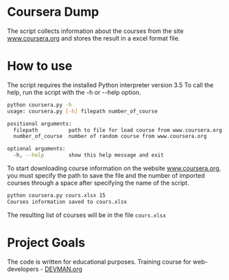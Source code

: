 # Coursera Dump

The script collects information about the courses from the site www.coursera.org and stores the result in a excel format file.

# How to use

The script requires the installed Python interpreter version 3.5 To call the help, run the script with the -h or --help option.

```Bash
python coursera.py -h
usage: coursera.py [-h] filepath number_of_course

positional arguments:
  filepath          path to file for load course from www.coursera.org
  number_of_course  number of random course from www.coursera.org

optional arguments:
  -h, --help        show this help message and exit

```

To start downloading course information on the website www.coursera.org, you must specify the path to save the file and the number of imported courses through a space after specifying the name of the script.

```Bash
python coursera.py cours.xlsx 15
Courses information saved to cours.xlsx
```

The resulting list of courses will be in the file `cours.xlsx`

# Project Goals

The code is written for educational purposes. Training course for web-developers - [DEVMAN.org](https://devman.org)
